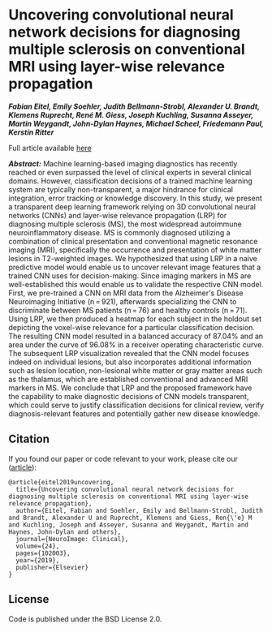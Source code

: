 # Uncovering convolutional neural network decisions for diagnosing multiple sclerosis on conventional MRI using layer-wise relevance propagation

***Fabian Eitel, Emily Soehler, Judith Bellmann-Strobl, Alexander U. Brandt, Klemens Ruprecht, René M. Giess, Joseph Kuchling, Susanna Asseyer, Martin Weygandt, John-Dylan Haynes, Michael Scheel, Friedemann Paul, Kerstin Ritter***

Full article available [here](https://doi.org/10.1016/j.nicl.2019.102003)


***Abstract:*** Machine learning-based imaging diagnostics has recently reached or even surpassed the level of clinical experts in several clinical domains. However, classification decisions of a trained machine learning system are typically non-transparent, a major hindrance for clinical integration, error tracking or knowledge discovery. In this study, we present a transparent deep learning framework relying on 3D convolutional neural networks (CNNs) and layer-wise relevance propagation (LRP) for diagnosing multiple sclerosis (MS), the most widespread autoimmune neuroinflammatory disease. MS is commonly diagnosed utilizing a combination of clinical presentation and conventional magnetic resonance imaging (MRI), specifically the occurrence and presentation of white matter lesions in T2-weighted images. We hypothesized that using LRP in a naive predictive model would enable us to uncover relevant image features that a trained CNN uses for decision-making. Since imaging markers in MS are well-established this would enable us to validate the respective CNN model. First, we pre-trained a CNN on MRI data from the Alzheimer's Disease Neuroimaging Initiative (n = 921), afterwards specializing the CNN to discriminate between MS patients (n = 76) and healthy controls (n = 71). Using LRP, we then produced a heatmap for each subject in the holdout set depicting the voxel-wise relevance for a particular classification decision. The resulting CNN model resulted in a balanced accuracy of 87.04% and an area under the curve of 96.08% in a receiver operating characteristic curve. The subsequent LRP visualization revealed that the CNN model focuses indeed on individual lesions, but also incorporates additional information such as lesion location, non-lesional white matter or gray matter areas such as the thalamus, which are established conventional and advanced MRI markers in MS. We conclude that LRP and the proposed framework have the capability to make diagnostic decisions of CNN models transparent, which could serve to justify classification decisions for clinical review, verify diagnosis-relevant features and potentially gather new disease knowledge.

## Citation
If you found our paper or code relevant to your work, please cite our ([article](https://doi.org/10.1016/j.nicl.2019.102003)):

```
@article{eitel2019uncovering,
  title={Uncovering convolutional neural network decisions for diagnosing multiple sclerosis on conventional MRI using layer-wise relevance propagation},
  author={Eitel, Fabian and Soehler, Emily and Bellmann-Strobl, Judith and Brandt, Alexander U and Ruprecht, Klemens and Giess, Ren{\'e} M and Kuchling, Joseph and Asseyer, Susanna and Weygandt, Martin and Haynes, John-Dylan and others},
  journal={NeuroImage: Clinical},
  volume={24},
  pages={102003},
  year={2019},
  publisher={Elsevier}
}

```


## License
Code is published under the BSD License 2.0.
